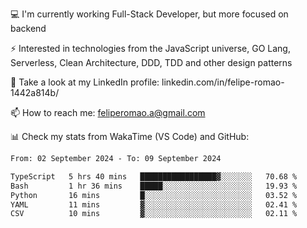 💻 I'm currently working Full-Stack Developer, but more focused on backend

⚡ Interested in technologies from the JavaScript universe, GO Lang, Serverless, Clean Architecture, DDD, TDD and other design patterns

👥 Take a look at my LinkedIn profile: linkedin.com/in/felipe-romao-1442a814b/

📫 How to reach me: feliperomao.a@gmail.com

📊 Check my stats from WakaTime (VS Code) and GitHub:

<!--START_SECTION:waka-->

```txt
From: 02 September 2024 - To: 09 September 2024

TypeScript   5 hrs 40 mins   █████████████████▓░░░░░░░   70.68 %
Bash         1 hr 36 mins    █████░░░░░░░░░░░░░░░░░░░░   19.93 %
Python       16 mins         █░░░░░░░░░░░░░░░░░░░░░░░░   03.52 %
YAML         11 mins         ▓░░░░░░░░░░░░░░░░░░░░░░░░   02.41 %
CSV          10 mins         ▓░░░░░░░░░░░░░░░░░░░░░░░░   02.11 %
```

<!--END_SECTION:waka-->
